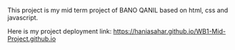 This project is my mid term project of BANO QANIL based on html, css and javascript.

Here is my project deployment link:
https://haniasahar.github.io/WB1-Mid-Project.github.io
